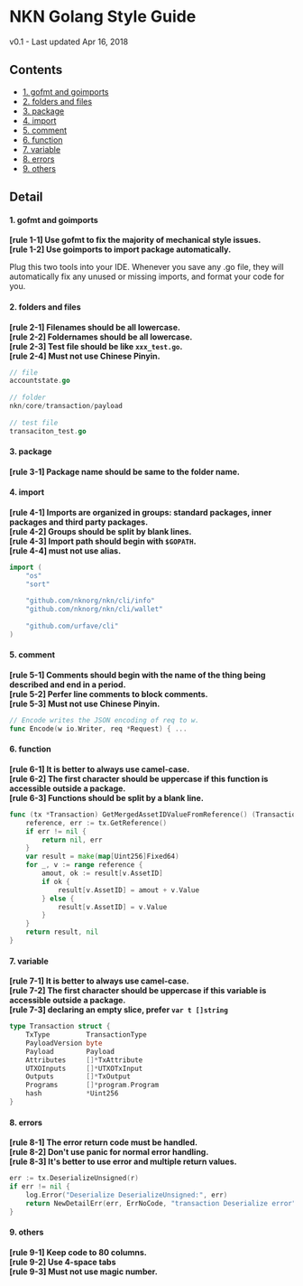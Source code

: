 # NKN Golang Style Guide  
v0.1 - Last updated Apr 16, 2018

## Contents  
* [1. gofmt and goimports](#format)
* [2. folders and files](#filename)
* [3. package](#package)
* [4. import](#import)
* [5. comment](#comment)
* [6. function](#function)
* [7. variable](#variable)
* [8. errors](#error)
* [9. others](#others)


## Detail  

<h4 id="format"> 1. gofmt and goimports </h4>

**[rule 1-1] Use gofmt to fix the majority of mechanical style issues.**  
**[rule 1-2] Use goimports to import package automatically.**  

Plug this two tools into your IDE. Whenever you save any .go file, they will automatically fix any unused or missing imports, and format your code for you.  

<h4 id="filename"> 2. folders and files </h4> 

**[rule 2-1] Filenames should be all lowercase.**  
**[rule 2-2] Foldernames should be all lowercase.**  
**[rule 2-3] Test file should be like `xxx_test.go`.**  
**[rule 2-4] Must not use Chinese Pinyin.**  

``` go  
// file  
accountstate.go  
  
// folder  
nkn/core/transaction/payload  
  
// test file  
transaciton_test.go  
```  

<h4 id="package">3. package </h4> 

**[rule 3-1] Package name should be same to the folder name.**  

<h4 id="import">4. import </h4> 

**[rule 4-1] Imports are organized in groups: standard packages, inner packages and third party packages.**  
**[rule 4-2] Groups should be split by blank lines.**  
**[rule 4-3] Import path should begin with `$GOPATH`.**  
**[rule 4-4] must not use alias.**  
 
``` go  
import (  
	"os"  
	"sort"  
  
	"github.com/nknorg/nkn/cli/info"  
	"github.com/nknorg/nkn/cli/wallet"  
  
	"github.com/urfave/cli"  
)  
```  
 
<h4 id="comment">5. comment </h4> 
 
**[rule 5-1] Comments should begin with the name of the thing being described and end in a period.**  
**[rule 5-2] Perfer line comments to block comments.**  
**[rule 5-3] Must not use Chinese Pinyin.**  
 
``` go  
// Encode writes the JSON encoding of req to w.  
func Encode(w io.Writer, req *Request) { ...  
```  
 
<h4 id="function">6. function </h4> 
 
**[rule 6-1] It is better to always use camel-case.**  
**[rule 6-2] The first character should be uppercase if this function is accessible outside a package.**  
**[rule 6-3] Functions should be split by a blank line.**  

``` go
func (tx *Transaction) GetMergedAssetIDValueFromReference() (TransactionResult, error) {
	reference, err := tx.GetReference()
	if err != nil {
		return nil, err
	}
	var result = make(map[Uint256]Fixed64)
	for _, v := range reference {
		amout, ok := result[v.AssetID]
		if ok {
			result[v.AssetID] = amout + v.Value
		} else {
			result[v.AssetID] = v.Value
		}
	}
	return result, nil
}
```
 
<h4 id="variable">7. variable </h4> 

**[rule 7-1] It is better to always use camel-case.**  
**[rule 7-2] The first character should be uppercase if this variable is accessible outside a package.**  
**[rule 7-3] declaring an empty slice, prefer `var t []string`**  

``` go
type Transaction struct {
	TxType         TransactionType
	PayloadVersion byte
	Payload        Payload
	Attributes     []*TxAttribute
	UTXOInputs     []*UTXOTxInput
	Outputs        []*TxOutput
	Programs       []*program.Program
	hash           *Uint256
}
```

<h4 id="error">8. errors</h4> 

**[rule 8-1] The error return code must be handled.**  
**[rule 8-2] Don't use panic for normal error handling.**  
**[rule 8-3] It's better to use error and multiple return values.**  

``` go
err := tx.DeserializeUnsigned(r)
if err != nil {
	log.Error("Deserialize DeserializeUnsigned:", err)
	return NewDetailErr(err, ErrNoCode, "transaction Deserialize error")
}
```

<h4 id="others">9. others</h4> 

**[rule 9-1] Keep code to 80 columns.**  
**[rule 9-2] Use 4-space tabs**  
**[rule 9-3] Must not use magic number.**  

